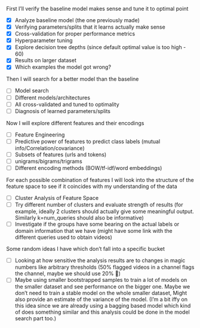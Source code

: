 First I’ll verify the baseline model makes sense and tune it to optimal point
- [x] Analyze baseline model (the one previously made)
- [x] Verifying parameters/splits that it learns actually make sense
- [x] Cross-validation for proper performance metrics
- [x] Hyperparameter tuning 
- [x] Explore decision tree depths (since default optimal value is too high - 60)
- [x] Results on larger dataset
- [x] Which examples the model got wrong?
 
Then I will search for a better model than the baseline
- [ ] Model search
- [ ] Different models/architectures
- [ ] All cross-validated and tuned to optimality
- [ ] Diagnosis of learned parameters/splits
 
Now I will explore different features and their encodings 
- [ ] Feature Engineering
- [ ] Predictive power of features to predict class labels (mutual info/Correlation/covariance)
- [ ] Subsets of features (urls and tokens)
- [ ] unigrams/bigrams/trigrams
- [ ] Different encoding methods (BOW/tf-idf/word embeddings)
 
For each possible combination of features I will look into the structure of the feature space to see if it coincides with my understanding of the data
- [ ] Cluster Analysis of Feature Space 
- [ ] Try different number of clusters and evaluate strength of results (for example, ideally 2 clusters should actually give some meaningful output. Similarly k=num_queries should also be informative)
- [ ] Investigate if the groups have some bearing on the actual labels or domain information that we have (might have some link with the different queries used to obtain videos)
 
Some random ideas I have which don’t fall into a specific bucket
- [ ] Looking at how sensitive the analysis results are to changes in magic numbers like arbitrary thresholds (50% flagged videos in a channel flags the channel, maybe we should use 20% 🤷‍)
- [ ] Maybe using smaller bootstrapped samples to train a lot of models on the smaller dataset and see performance on the bigger one. Maybe we don’t need to train a stable model on the whole smaller dataset, Might also provide an estimate of the variance of the model. (I’m a bit iffy on this idea since we are already using a bagging based model which kind of does something similar and this analysis could be done in the model search part too.)
